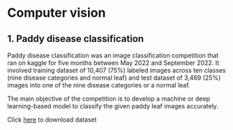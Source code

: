 # Computer vision

## 1. Paddy disease classification 
Paddy disease classification was an image classification competition that ran on kaggle for five months between May 2022 and September 2022. It involved training dataset of 10,407 (75%) labeled images across ten classes (nine disease categories and normal leaf) and test dataset of 3,469 (25%) images into one of the nine disease categories or a normal leaf.

The main objective of the competition is to develop a machine or deep learning-based model to classify the given paddy leaf images accurately. 

Click [here](https://www.kaggle.com/competitions/paddy-disease-classification/data) to download dataset

